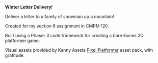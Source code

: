 **Winter Letter Delivery!**

Deliver a letter to a family of snowman up a mountain!

Created for my section 6 assignment in CMPM 120.

Built using a Phaser 3 code framework for creating a bare-bones 2D platformer game.

Visual assets provided by Kenny Assets [Pixel Platformer](https://kenney.nl/assets/pixel-platformer) asset pack, with gratitude. 
